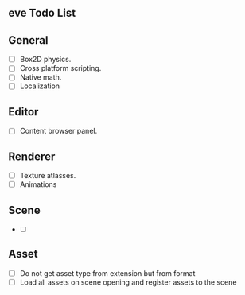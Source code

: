 ## eve Todo List

## General
- [ ] Box2D physics.
- [ ] Cross platform scripting.
- [ ] Native math.
- [ ] Localization

## Editor
- [ ] Content browser panel.

## Renderer
- [ ] Texture atlasses.
- [ ] Animations

## Scene
- [ ]

## Asset
- [ ] Do not get asset type from extension but from format
- [ ] Load all assets on scene opening and register assets to the scene
